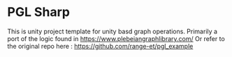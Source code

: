 # PGL Sharp

This is unity project template for unity basd graph operations. Primarily a port of the logic found in https://www.plebeiangraphlibrary.com/
Or refer to the original repo here : https://github.com/range-et/pgl_example
